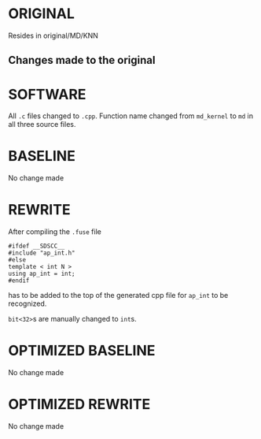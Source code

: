 # ORIGINAL
Resides in original/MD/KNN

## Changes made to the original

# SOFTWARE
All `.c` files changed to `.cpp`.
Function name changed from `md_kernel` to `md` in all three source files.

# BASELINE
No change made

# REWRITE
After compiling the `.fuse` file
```
#ifdef __SDSCC__
#include "ap_int.h"
#else
template < int N >
using ap_int = int;
#endif
```
has to be added to the top of the generated cpp file for `ap_int` to be recognized.

`bit<32>`s are manually changed to `int`s.

# OPTIMIZED BASELINE
No change made

# OPTIMIZED REWRITE
No change made
